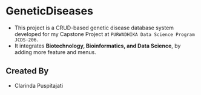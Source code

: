 # GeneticDiseases
- This project is a CRUD-based genetic disease database system developed for my Capstone Project at `PURWADHIKA Data Science Program JCDS-206.`
-  It integrates **Biotechnology, Bioinformatics, and Data Science**, by adding more feature and menus.

## Created By
- Clarinda Puspitajati 
